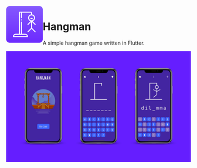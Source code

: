 <img align="left" width="100" height="100" src="./res/documentation/icon.png" />

# Hangman

A simple hangman game written in Flutter.

<img src="./res/documentation/mockup.jpg">

